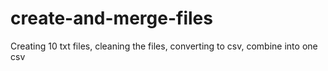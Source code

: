 # create-and-merge-files
Creating 10 txt files, cleaning the files, converting to csv, combine into one csv
